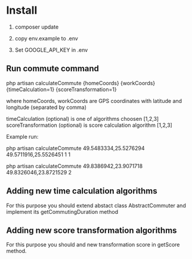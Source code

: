 # Install

1. composer update

2. copy env.example to .env

3. Set GOOGLE_API_KEY in .env


## Run commute command

php artisan calculateCommute {homeCoords} {workCoords} {timeCalculation=1} {scoreTransformation=1}

where homeCoords, workCoords are GPS coordinates with latitude and longitude (separated by comma)

timeCalculation (optional) is one of algorithms choosen [1,2,3]
scoreTransformation (optional) is score calculation algorithm [1,2,3]


Example run:

php artisan calculateCommute 49.5483334,25.5276294 49.5711916,25.5526451 1 1

php artisan calculateCommute 49.8386942,23.9071718 49.8326046,23.8721529 2


## Adding new time calculation algorithms

For this purpose you should extend abstact class AbstractCommuter and implement 
its getCommutingDuration method

## Adding new score transformation algorithms

For this purpose you should and new transformation score in getScore method.
